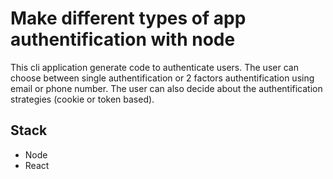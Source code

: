 # Make different types of app authentification with node

This cli application generate code to authenticate users.
The user can choose between single authentification or 2 factors authentification using email or phone number.
The user can also decide about the authentification strategies (cookie or token based).

## Stack

- Node 
- React
